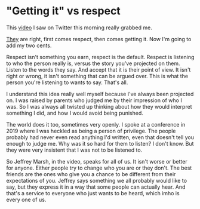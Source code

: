 # "Getting it" vs respect
This <a href="https://twitter.com/thejeffreymarsh/status/1321175950483169284">video</a> I saw on Twitter this morning really grabbed me. 

<a href="https://twitter.com/thejeffreymarsh">They</a> are right, first comes respect, then comes getting it. Now I'm going to add my two cents.

Respect isn't something you earn, respect is the default. Respect is listening to who the person really is, versus the story you've projected on them. Listen to the words they say. And accept that it is their point of view. It isn't right or wrong, it isn't something that can be argued over. This is what the person you're listening to wants to say. That's all. 

I understand this idea really well myself because I've always been projected on. I was raised by parents who judged me by their impression of who I was. So I was always all twisted up thinking about how they would interpret something I did, and how I would avoid being punished. 

The world does it too, sometimes very openly. I spoke at a conference in 2019 where I was heckled as being a person of privilege. The people probably had never even read anything I'd written, even that doesn't tell you enough to judge me. Why was it so hard for them to listen? I don't know. But they were very insistent that I was not to be listened to.

So Jeffrey Marsh, in the video, speaks for all of us. It isn't worse or better for anyone. Either people try to change who you are or they don't. The best friends are the ones who give you a chance to be different from their expectations of you. Jeffrey says something we all probably would like to say, but they express it in a way that some people can actually hear. And that's a service to everyone who just wants to be heard, which imho is every one of us. 

